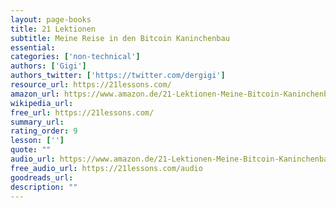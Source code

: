 ```yaml
---
layout: page-books
title: 21 Lektionen
subtitle: Meine Reise in den Bitcoin Kaninchenbau
essential: 
categories: ['non-technical']
authors: ['Gigi']
authors_twitter: ['https://twitter.com/dergigi']
resource_url: https://21lessons.com/
amazon_url: https://www.amazon.de/21-Lektionen-Meine-Bitcoin-Kaninchenbau/dp/B085KR54YT/ref=sr_1_1?__mk_de_DE=%C3%85M%C3%85%C5%BD%C3%95%C3%91&crid=ADOXQRSLK99K&keywords=21+Lektionen&qid=1664546279&qu=eyJxc2MiOiIxLjUzIiwicXNhIjoiMS4zMCIsInFzcCI6IjEuMzYifQ%3D%3D&s=books&sprefix=21+lektionen%2Cstripbooks%2C79&sr=1-1
wikipedia_url: 
free_url: https://21lessons.com/
summary_url: 
rating_order: 9
lesson: ['']
quote: ""
audio_url: https://www.amazon.de/21-Lektionen-Meine-Bitcoin-Kaninchenbau/dp/B098TDVHB7/ref=sr_1_1?__mk_de_DE=%C3%85M%C3%85%C5%BD%C3%95%C3%91&crid=12B1WBORUCI3S&keywords=21+lektionen&qid=1664546496&qu=eyJxc2MiOiIxLjUzIiwicXNhIjoiMS4zMCIsInFzcCI6IjEuMzYifQ%3D%3D&s=audible&sprefix=21+lektionen%2Caudible%2C78&sr=1-1
free_audio_url: https://21lessons.com/audio
goodreads_url: 
description: ""
---
```

